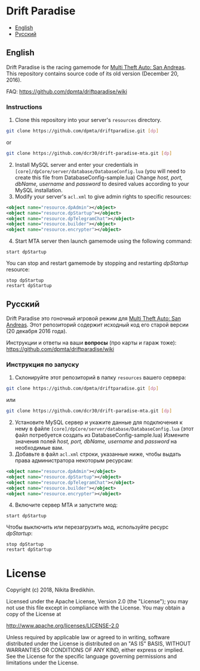 # Drift Paradise

* [English](#english)
* [Русский](#russian)

## English
Drift Paradise is the racing gamemode for [Multi Theft Auto: San Andreas](https://mtasa.com). This repository contains source code of its old version (December 20, 2016).

FAQ: https://github.com/dpmta/driftparadise/wiki

### Instructions
1. Clone this repository into your server's `resources` directory.
```bash
git clone https://github.com/dpmta/driftparadise.git [dp]
```
or
```bash
git clone https://github.com/dcr30/drift-paradise-mta.git [dp]
```
2. Install MySQL server and enter your credentials in `[core]/dpCore/server/database/DatabaseConfig.lua` (you will need to create this file from DatabaseConfig-sample.lua)
Change *host, port, dbName, username* and *password* to desired values according to your MySQL installation.
3. Modify your server's `acl.xml` to give admin rights to specific resources:
```xml
<object name="resource.dpAdmin"></object>
<object name="resource.dpStartup"></object>
<object name="resource.dpTelegramChat"></object>
<object name="resource.builder"></object>
<object name="resource.encrypter"></object>
```
4. Start MTA server then launch gamemode using the following command:
```
start dpStartup
```
You can stop and restart gamemode by stopping and restarting *dpStartup* resource:
```
stop dpStartup
restart dpStartup
```

<a name="russian"><h2>Русский</h2></a>
Drift Paradise это гоночный игровой режим для [Multi Theft Auto: San Andreas](https://mtasa.com). Этот репозиторий содержит исходный код его старой версии (20 декабря 2016 года).

Инструкции и ответы на ваши **вопросы** (про карты и гараж тоже): https://github.com/dpmta/driftparadise/wiki

### Инструкция по запуску
1. Склонируйте этот репозиторий в папку `resources` вашего сервера:
```bash
git clone https://github.com/dpmta/driftparadise.git [dp]
```
или
```bash
git clone https://github.com/dcr30/drift-paradise-mta.git [dp]
```
2. Установите MySQL сервер и укажите данные для подключения к нему в файле `[core]/dpCore/server/database/DatabaseConfig.lua` (этот файл потребуется создать из DatabaseConfig-sample.lua)
Измените значения полей *host, port, dbName, username* and *password* на необходимые вам.
3. Добавьте в файл `acl.xml` строки, указанные ниже, чтобы выдать права администратора некоторым ресурсам:
```xml
<object name="resource.dpAdmin"></object>
<object name="resource.dpStartup"></object>
<object name="resource.dpTelegramChat"></object>
<object name="resource.builder"></object>
<object name="resource.encrypter"></object>
```
4. Включите сервер MTA и запустите мод:
```
start dpStartup
```
Чтобы выключить или перезагрузить мод, используйте ресурс *dpStartup*:
```
stop dpStartup
restart dpStartup
```

# License
Copyright (c) 2018, Nikita Bredikhin.

Licensed under the Apache License, Version 2.0 (the "License");
you may not use this file except in compliance with the License.
You may obtain a copy of the License at

   http://www.apache.org/licenses/LICENSE-2.0

Unless required by applicable law or agreed to in writing, software
distributed under the License is distributed on an "AS IS" BASIS,
WITHOUT WARRANTIES OR CONDITIONS OF ANY KIND, either express or implied.
See the License for the specific language governing permissions and
limitations under the License.
